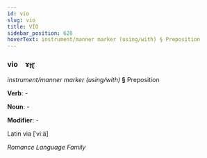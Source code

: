 ```yaml
---
id: vio
slug: vio
title: VİO
sidebar_position: 628
hoverText: instrument/manner marker (using/with) § Preposition
---
```


### vio&emsp;<span kind="abugida">ɤɟɽ</span>

*instrument/manner marker (using/with)* **§** Preposition

**Verb**: -

**Noun**: -

**Modifier**: -

Latin via [ˈviːä]

*Romance Language Family*